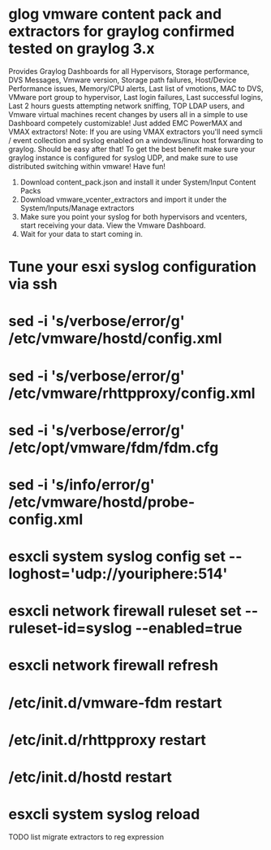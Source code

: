 # glog vmware content pack and extractors for graylog confirmed tested on graylog 3.x 
Provides Graylog Dashboards for all Hypervisors, Storage performance, DVS Messages, Vmware version, Storage path failures, Host/Device Performance issues, Memory/CPU alerts, Last list of vmotions, MAC to DVS, VMware port group to hypervisor, Last login failures, Last successful logins, Last 2 hours guests attempting network sniffing, TOP LDAP users, and Vmware virtual machines recent changes by users all in a simple to use Dashboard competely customizable! Just added EMC PowerMAX and VMAX extractors! Note: If you are using VMAX extractors you'll need symcli / event collection and syslog enabled on a windows/linux host forwarding to graylog. Should be easy after that! To get the best benefit make sure your graylog instance is configured for syslog UDP, and make sure to use distributed switching within vmware! Have fun!

1. Download content_pack.json and install it under System/Input Content Packs
2. Download vmware_vcenter_extractors and import it under the System/Inputs/Manage extractors 
3. Make sure you point your syslog for both hypervisors and vcenters, start receiving your data. View the Vmware Dashboard. 
4. Wait for your data to start coming in. 

# Tune your esxi syslog configuration via ssh 

# sed -i 's/verbose/error/g' /etc/vmware/hostd/config.xml
# sed -i 's/verbose/error/g' /etc/vmware/rhttpproxy/config.xml 
# sed -i 's/verbose/error/g' /etc/opt/vmware/fdm/fdm.cfg  
# sed -i 's/info/error/g' /etc/vmware/hostd/probe-config.xml
# esxcli system syslog config set --loghost='udp://youriphere:514'
# esxcli network firewall ruleset set --ruleset-id=syslog --enabled=true
# esxcli network firewall refresh
# /etc/init.d/vmware-fdm restart
# /etc/init.d/rhttpproxy restart
# /etc/init.d/hostd restart
# esxcli system syslog reload 


TODO list migrate extractors to reg expression

